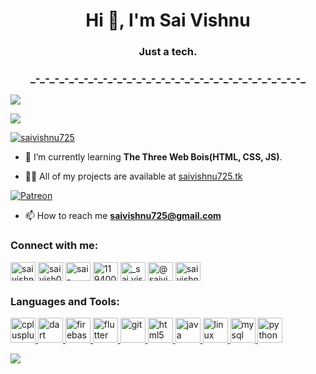 <link rel="stylesheet" href="https://cdn.jsdelivr.net/gh/devicons/devicon@v2.10.1/devicon.min.css">

<h1 align="center">Hi 👋, I'm Sai Vishnu</h1>
<h3 align="center">Just a tech.</h3>
<h3 align="center"> _-_-_-_-_-_-_-_-_-_-_-_-_-_-_-_-_-_-_-_-_-_-_-_-_-_-_-_-_ </h3>

![](https://github-profile-summary-cards.vercel.app/api/cards/profile-details?username=saivishnu725&theme=monokai)

![](https://github-profile-summary-cards.vercel.app/api/cards/stats?username=saivishnu725&theme=monokai)

<p align="left"> <a href="https://twitter.com/saivishnu725" target="blank"><img src="https://img.shields.io/twitter/follow/saivish01917837?logo=twitter&style=for-the-badge" alt="saivishnu725" /></a> </p>

- 🌱 I’m currently learning **The Three Web Bois(HTML, CSS, JS)**.

<!-- - 👯 I’m looking to collaborate on [Attendance](www.github.com/saivishnu725/attendance) -->

- 👨‍💻 All of my projects are available at [saivishnu725.tk](https://www.saivishnu725.tk/)

<!-- - 💬 Ask me about **flutter,dart,java,c++** -->

[![Patreon](https://c5.patreon.com/external/logo/become_a_patron_button.png)](https://www.patreon.com/saivishnu725)

- 📫 How to reach me **saivishnu725@gmail.com**

<h3 align="left">Connect with me:</h3>
<p align="left">
<a href="https://dev.to/saivishnu725" target="blank"><img align="center" src="https://cdn.jsdelivr.net/npm/simple-icons@3.0.1/icons/dev-dot-to.svg" alt="saivishnu725" height="30" width="40" /></a>
<a href="https://twitter.com/saivishnu725" target="blank"><img align="center" src="https://cdn.jsdelivr.net/npm/simple-icons@3.0.1/icons/twitter.svg" alt="saivish01917837" height="30" width="40" /></a>
<a href="https://linkedin.com/in/sai-vishnu-061366194" target="blank"><img align="center" src="https://cdn.jsdelivr.net/npm/simple-icons@3.0.1/icons/linkedin.svg" alt="sai-vishnu-061366194" height="30" width="40" /></a>
<a href="https://stackoverflow.com/users/11940078" target="blank"><img align="center" src="https://cdn.jsdelivr.net/npm/simple-icons@3.0.1/icons/stackoverflow.svg" alt="11940078" height="30" width="40" /></a>
<a href="https://instagram.com/_sai.vishnu_" target="blank"><img align="center" src="https://cdn.jsdelivr.net/npm/simple-icons@3.0.1/icons/instagram.svg" alt="_sai.vishnu_" height="30" width="40" /></a>
<a href="https://medium.com/@saivishnu725" target="blank"><img align="center" src="https://cdn.jsdelivr.net/npm/simple-icons@3.0.1/icons/medium.svg" alt="@saivishnu725" height="30" width="40" /></a>
<a href="https://www.youtube.com/@saivishnu725" target="blank"><img align="center" src="https://cdn.jsdelivr.net/npm/simple-icons@3.0.1/icons/youtube.svg" alt="sai vishnu" height="30" width="40" /></a>
</p>
<h3 align="left">Languages and Tools:</h3>

<p align="left"> <a href="https://www.w3schools.com/cpp/" target="_blank"> <img src="https://user-images.githubusercontent.com/42747200/46140125-da084900-c26d-11e8-8ea7-c45ae6306309.png" alt="cplusplus" width="40" height="40"/> </a><a href="https://dart.dev" target="_blank">
<img src="https://www.vectorlogo.zone/logos/dartlang/dartlang-icon.svg" alt="dart" width="40" height="40"/> </a> <a href="https://firebase.google.com/" target="_blank"> <img src="https://www.vectorlogo.zone/logos/firebase/firebase-icon.svg" alt="firebase" width="40" height="40"/> </a> <a href="https://flutter.dev" target="_blank"> <img src="https://www.vectorlogo.zone/logos/flutterio/flutterio-icon.svg" alt="flutter" width="40" height="40"/> </a> <a href="https://git-scm.com/" target="_blank"> <img src="https://www.vectorlogo.zone/logos/git-scm/git-scm-icon.svg" alt="git" width="40" height="40"/> </a> <a href="https://www.w3.org/html/" target="_blank"> <img src="https://clipartcraft.com/images/html5-logo-circle.png" alt="html5" width="40" height="40"/> </a> <a href="https://www.java.com" target="_blank"> <img src="https://freepngimg.com/thumb/java/6-2-java-png-image-thumb.png" alt="java" width="40" height="40"/> </a> <a href="https://www.linux.org/" target="_blank"> <img src="https://s3.amazonaws.com/freebiesupply/large/2x/linux-logo-png-transparent.png" alt="linux" width="40" height="40"/> </a> <a href="https://www.mysql.com/" target="_blank"> <img src="https://cdn.freebiesupply.com/logos/large/2x/mysql-5-logo-png-transparent.png" alt="mysql" width="40" height="40"/> </a> <a href="https://www.python.org" target="_blank"> <img src="https://cdn.freebiesupply.com/logos/large/2x/python-5-logo-png-transparent.png" alt="python" width="40" height="40"/> </a> </p>

![](https://github-profile-summary-cards.vercel.app/api/cards/most-commit-language?username=saivishnu725&theme=monokai)

